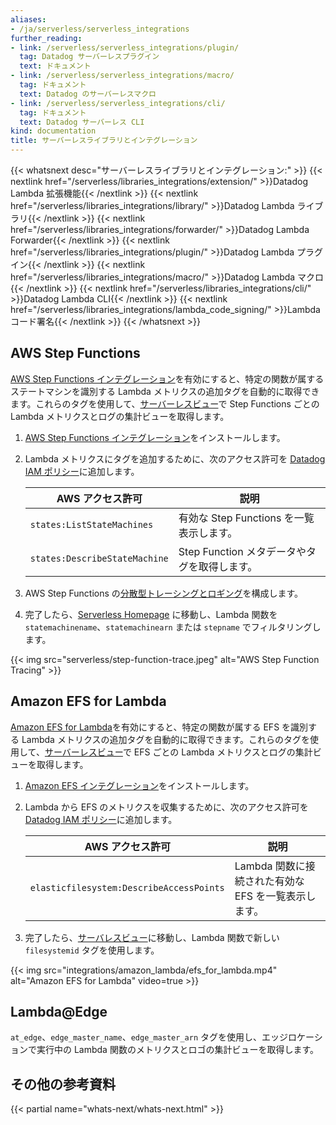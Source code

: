 ```yaml
---
aliases:
- /ja/serverless/serverless_integrations
further_reading:
- link: /serverless/serverless_integrations/plugin/
  tag: Datadog サーバーレスプラグイン
  text: ドキュメント
- link: /serverless/serverless_integrations/macro/
  tag: ドキュメント
  text: Datadog のサーバーレスマクロ
- link: /serverless/serverless_integrations/cli/
  tag: ドキュメント
  text: Datadog サーバーレス CLI
kind: documentation
title: サーバーレスライブラリとインテグレーション
---
```

{{< whatsnext desc="サーバーレスライブラリとインテグレーション:" >}}
    {{< nextlink href="/serverless/libraries_integrations/extension/" >}}Datadog Lambda 拡張機能{{< /nextlink >}}
    {{< nextlink href="/serverless/libraries_integrations/library/" >}}Datadog Lambda ライブラリ{{< /nextlink >}}
    {{< nextlink href="/serverless/libraries_integrations/forwarder/" >}}Datadog Lambda Forwarder{{< /nextlink >}}
    {{< nextlink href="/serverless/libraries_integrations/plugin/" >}}Datadog Lambda プラグイン{{< /nextlink >}}
    {{< nextlink href="/serverless/libraries_integrations/macro/" >}}Datadog Lambda マクロ{{< /nextlink >}}
    {{< nextlink href="/serverless/libraries_integrations/cli/" >}}Datadog Lambda CLI{{< /nextlink >}}
    {{< nextlink href="/serverless/libraries_integrations/lambda_code_signing/" >}}Lambda コード署名{{< /nextlink >}}
{{< /whatsnext >}}

## AWS Step Functions

[AWS Step Functions インテグレーション][1]を有効にすると、特定の関数が属するステートマシンを識別する Lambda メトリクスの追加タグを自動的に取得できます。これらのタグを使用して、[サーバーレスビュー][2]で Step Functions ごとの Lambda メトリクスとログの集計ビューを取得します。

1. [AWS Step Functions インテグレーション][1]をインストールします。
2. Lambda メトリクスにタグを追加するために、次のアクセス許可を [Datadog IAM ポリシー][3]に追加します。

    | AWS アクセス許可     | 説明                                  |
    | ------------------ | -------------------------------------------- |
    | `states:ListStateMachines`     | 有効な Step Functions を一覧表示します。   |
    | `states:DescribeStateMachine` | Step Function メタデータやタグを取得します。  |
3. AWS Step Functions の[分散型トレーシングとロギング][1]を構成します。
4. 完了したら、[Serverless Homepage][4] に移動し、Lambda 関数を `statemachinename`、`statemachinearn` または `stepname` でフィルタリングします。

{{< img src="serverless/step-function-trace.jpeg" alt="AWS Step Function Tracing" >}}

## Amazon EFS for Lambda

[Amazon EFS for Lambda][5]を有効にすると、特定の関数が属する EFS を識別する Lambda メトリクスの追加タグを自動的に取得できます。これらのタグを使用して、[サーバーレスビュー][6]で EFS ごとの Lambda メトリクスとログの集計ビューを取得します。

1. [Amazon EFS インテグレーション][7]をインストールします。
2. Lambda から EFS のメトリクスを収集するために、次のアクセス許可を [Datadog IAM ポリシー][3]に追加します。

    | AWS アクセス許可     | 説明                                  |
    | ------------------ | -------------------------------------------- |
    | `elasticfilesystem:DescribeAccessPoints`     | Lambda 関数に接続された有効な EFS を一覧表示します。 |

3. 完了したら、[サーバレスビュー][2]に移動し、Lambda 関数で新しい `filesystemid` タグを使用します。

{{< img src="integrations/amazon_lambda/efs_for_lambda.mp4" alt="Amazon EFS for Lambda" video=true >}}

## Lambda@Edge

`at_edge`、`edge_master_name`、`edge_master_arn` タグを使用し、エッジロケーションで実行中の Lambda 関数のメトリクスとロゴの集計ビューを取得します。

## その他の参考資料

{{< partial name="whats-next/whats-next.html" >}}


[1]: /integrations/amazon_step_functions/
[2]: https://app.datadoghq.com/functions
[3]: /integrations/amazon_web_services/#installation
[4]: /serverless/serverless_integrations/macro/
[5]: /integrations/amazon_efs/#amazon-efs-for-lambda
[6]: /serverless/serverless_integrations/plugin/
[7]: /integrations/amazon_efs/